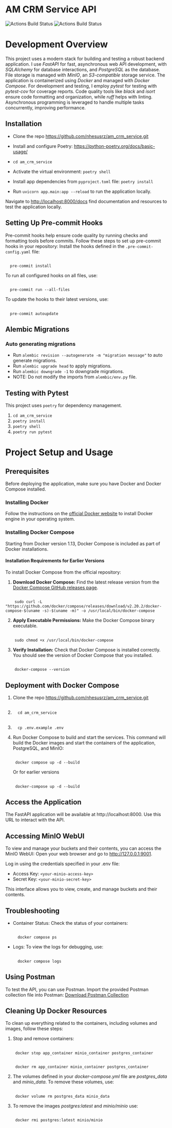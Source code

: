# AM CRM Service API

![Actions Build Status](https://github.com/nhesusrz/am_crm_service/actions/workflows/pytest.yml/badge.svg)  ![Actions Build Status](https://github.com/nhesusrz/am_crm_service/actions/workflows/pre-commit%20hooks.yml/badge.svg)

# Development Overview

This project uses a modern stack for building and testing a robust backend application. I use _FastAPI_ for fast, asynchronous web API development, with _SQLAlchemy_ for database interactions, and _PostgreSQL_ as the database. File storage is managed with _MinIO_, an _S3-compatible_ storage service. The application is containerized using _Docker_ and managed with _Docker Compose_. For development and testing, I employ _pytest_ for testing with _pytest-cov_ for coverage reports. Code quality tools like _black_ and _isort_ ensure code formatting and organization, while _ruff_ helps with linting. Asynchronous programming is leveraged to handle multiple tasks concurrently, improving performance.

## Installation

- Clone the repo <https://github.com/nhesusrz/am_crm_service.git>

- Install and configure Poetry: <https://python-poetry.org/docs/basic-usage/>
- `cd am_crm_service`
- Activate the virtual environment: `poetry shell`
- Install app dependencies from `pyproject.toml` file: `poetry install`
- Run `uvicorn app.main:app --reload`  to run the application locally.

Navigate to <http://localhost:8000/docs> find documentation and resources to test the application locally.

## Setting Up Pre-commit Hooks

Pre-commit hooks help ensure code quality by running checks and formatting tools before commits. Follow these steps to set up pre-commit hooks in your repository:
Install the hooks defined in the `.pre-commit-config.yaml` file:
##
      pre-commit install

To run all configured hooks on all files, use:
##
      pre-commit run --all-files

To update the hooks to their latest versions, use:
##
      pre-commit autoupdate

## Alembic Migrations

### Auto generating migrations

- Run `alembic revision --autogenerate -m "migration message"` to auto generate migrations.
- Run `alembic upgrade head` to apply migrations.
- Run `alembic downgrade -1` to downgrade migrations.
- NOTE: Do not modify the imports from `alembic/env.py` file.

## Testing with Pytest

This project uses `poetry` for dependency management.

1. `cd am_crm_service`
2. `poetry install`
3. `poetry shell`
4. `poetry run pytest`


# Project Setup and Usage

## Prerequisites
Before deploying the application, make sure you have Docker and Docker Compose installed.

### Installing Docker

Follow the instructions on the [official Docker website](https://docs.docker.com/engine/install/) to install Docker engine in your operating system.

### Installing Docker Compose

Starting from Docker version 1.13, Docker Compose is included as part of Docker installations.

#### Installation Requirements for Earlier Versions

To install Docker Compose from the official repository:

1. **Download Docker Compose:** Find the latest release version from the [Docker Compose GitHub releases page](https://github.com/docker/compose/releases).
##
        sudo curl -L "https://github.com/docker/compose/releases/download/v2.20.2/docker-compose-$(uname -s)-$(uname -m)" -o /usr/local/bin/docker-compose

2. **Apply Executable Permissions:** Make the Docker Compose binary executable.
##
        sudo chmod +x /usr/local/bin/docker-compose

3. **Verify Installation:** Check that Docker Compose is installed correctly. You should see the version of Docker Compose that you installed.
##
        docker-compose --version

## Deployment with Docker Compose

1. Clone the repo <https://github.com/nhesusrz/am_crm_service.git>
2. ##
         cd am_crm_service
3. ##
         cp .env.example .env
4. Run Docker Compose to build and start the services. This command will build the Docker images and start the containers of the application, PostgreSQL, and MinIO:
    ##
        docker compose up -d --build
    Or for earlier versions
    ##
        docker-compose up -d --build

## Access the Application
The FastAPI application will be available at http://localhost:8000. Use this URL to interact with the API.

## Accessing MinIO WebUI

To view and manage your buckets and their contents, you can access the MinIO WebUI:
Open your web browser and go to http://127.0.0.1:9001.

Log in using the credentials specified in your .env file:
* Access Key: `<your-minio-access-key>`
* Secret Key: `<your-minio-secret-key>`

This interface allows you to view, create, and manage buckets and their contents.

## Troubleshooting

- Container Status: Check the status of your containers:
    ##
        docker compose ps
- Logs: To view the logs for debugging, use:
    ##
        docker compose logs


## Using Postman

To test the API, you can use Postman. Import the provided Postman collection file into Postman: [Download Postman Collection](https://github.com/user-attachments/files/16822519/AM_CRM_SERVICE.postman_collection.json)

## Cleaning Up Docker Resources

To clean up everything related to the containers, including volumes and images, follow these steps:

1. Stop and remove containers:
    ##
        docker stop app_container minio_container postgres_container
    ##
        docker rm app_container minio_container postgres_container
2. The volumes defined in your _docker-compose.yml_ file are _postgres_data_ and _minio_data_. To remove these volumes, use:
    ##
        docker volume rm postgres_data minio_data
3. To remove the images _postgres:latest_ and _minio/minio_ use:
    ##
        docker rmi postgres:latest minio/minio
